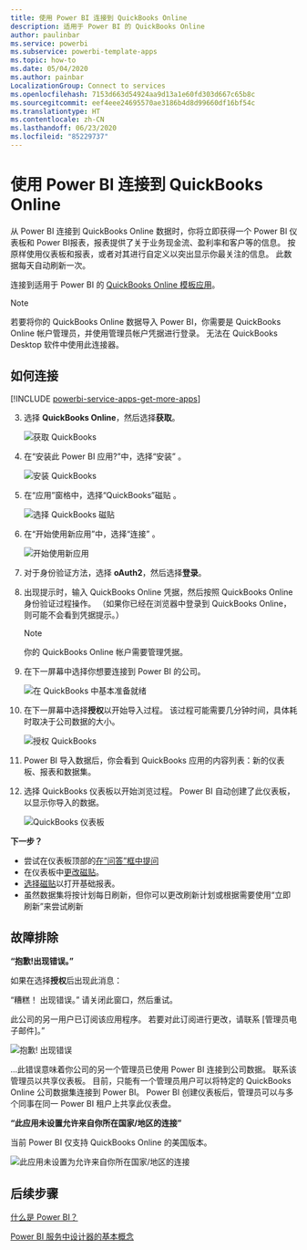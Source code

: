 ```yaml
---
title: 使用 Power BI 连接到 QuickBooks Online
description: 适用于 Power BI 的 QuickBooks Online
author: paulinbar
ms.service: powerbi
ms.subservice: powerbi-template-apps
ms.topic: how-to
ms.date: 05/04/2020
ms.author: painbar
LocalizationGroup: Connect to services
ms.openlocfilehash: 7153d663d54924aa9d13a1e60fd303d667c65b8c
ms.sourcegitcommit: eef4eee24695570ae3186b4d8d99660df16bf54c
ms.translationtype: HT
ms.contentlocale: zh-CN
ms.lasthandoff: 06/23/2020
ms.locfileid: "85229737"
---
```

# <a name="connect-to-quickbooks-online-with-power-bi"></a>使用 Power BI 连接到 QuickBooks Online
从 Power BI 连接到 QuickBooks Online 数据时，你将立即获得一个 Power BI 仪表板和 Power BI报表，报表提供了关于业务现金流、盈利率和客户等的信息。 按原样使用仪表板和报表，或者对其进行自定义以突出显示你最关注的信息。 此数据每天自动刷新一次。

连接到适用于 Power BI 的 [QuickBooks Online 模板应用](https://dxt.powerbi.com/getdata/services/quickbooks-online)。

>[!NOTE]
>若要将你的 QuickBooks Online 数据导入 Power BI，你需要是 QuickBooks Online 帐户管理员，并使用管理员帐户凭据进行登录。 无法在 QuickBooks Desktop 软件中使用此连接器。 

## <a name="how-to-connect"></a>如何连接

[!INCLUDE [powerbi-service-apps-get-more-apps](../includes/powerbi-service-apps-get-more-apps.md)]

3. 选择 **QuickBooks Online**，然后选择**获取**。
   
   ![获取 QuickBooks](media/service-connect-to-quickbooks-online/qbo.png)

4. 在“安装此 Power BI 应用?”中，选择“安装” 。

    ![安装 QuickBooks](media/service-connect-to-quickbooks-online/power-bi-install-quickbooks.png)

4. 在“应用”窗格中，选择“QuickBooks”磁贴 。

   ![选择 QuickBooks 磁贴](media/service-connect-to-quickbooks-online/power-bi-quickbooks-tile.png)

6. 在“开始使用新应用”中，选择“连接” 。

    ![开始使用新应用](media/service-connect-to-zendesk/power-bi-new-app-connect-get-started.png)

4. 对于身份验证方法，选择 **oAuth2**，然后选择**登录**。 
5. 出现提示时，输入 QuickBooks Online 凭据，然后按照 QuickBooks Online 身份验证过程操作。 （如果你已经在浏览器中登录到 QuickBooks Online，则可能不会看到凭据提示。）
   >[!NOTE]
   >你的 QuickBooks Online 帐户需要管理凭据。
6. 在下一屏幕中选择你想要连接到 Power BI 的公司。
   
   ![在 QuickBooks 中基本准备就绪](media/service-connect-to-quickbooks-online/pbi_qbo_almost.png)

7. 在下一屏幕中选择**授权**以开始导入过程。 该过程可能需要几分钟时间，具体耗时取决于公司数据的大小。 
   
   ![授权 QuickBooks](media/service-connect-to-quickbooks-online/pbi_qbo_authorizesm.png)
   
8. Power BI 导入数据后，你会看到 QuickBooks 应用的内容列表：新的仪表板、报表和数据集。
9. 选择 QuickBooks 仪表板以开始浏览过程。 Power BI 自动创建了此仪表板，以显示你导入的数据。

    ![QuickBooks 仪表板](media/service-connect-to-quickbooks-online/power-bi-connect-quickbooks-sample.png)

**下一步？**

* 尝试在仪表板顶部的[在“问答”框中提问](../consumer/end-user-q-and-a.md)
* 在仪表板中[更改磁贴](../create-reports/service-dashboard-edit-tile.md)。
* [选择磁贴](../consumer/end-user-tiles.md)以打开基础报表。
* 虽然数据集将按计划每日刷新，但你可以更改刷新计划或根据需要使用“立即刷新”来尝试刷新

## <a name="troubleshooting"></a>故障排除
**“抱歉!出现错误。”**

如果在选择**授权**后出现此消息：

“糟糕！ 出现错误。” 请关闭此窗口，然后重试。

此公司的另一用户已订阅该应用程序。 若要对此订阅进行更改，请联系 [管理员电子邮件]。”

![抱歉! 出现错误](media/service-connect-to-quickbooks-online/pbi_qbo_oopssm.png)

...此错误意味着你公司的另一个管理员已使用 Power BI 连接到公司数据。 联系该管理员以共享仪表板。 目前，只能有一个管理员用户可以将特定的 QuickBooks Online 公司数据集连接到 Power BI。 Power BI 创建仪表板后，管理员可以与多个同事在同一 Power BI 租户上共享此仪表盘。

**“此应用未设置允许来自你所在国家/地区的连接”**

当前 Power BI 仅支持 QuickBooks Online 的美国版本。 

![此应用未设置为允许来自你所在国家/地区的连接](media/service-connect-to-quickbooks-online/pbi_qbo_countrynotsupported.png)

## <a name="next-steps"></a>后续步骤
[什么是 Power BI？](../fundamentals/power-bi-overview.md)

[Power BI 服务中设计器的基本概念](../fundamentals/service-basic-concepts.md)
